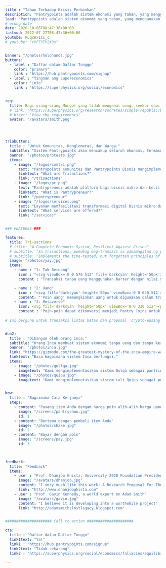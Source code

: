 ```yaml
---
title : "Tahan Terhadap Krisis Perbankan"
description: "Pantrypoints adalah sistem ekonomi yang tahan, yang menggunakan poin bilateral melalui pertemuan untuk menghentikan inflasi dan memungkinkan penyerapan tenaga kerja penuh, terlepas dari kondisi ekonomi"
lead: "Pantrypoints adalah sistem ekonomi yang tahan, yang menggunakan poin bilateral melalui pertemuan untuk menghentikan inflasi dan memungkinkan penyerapan tenaga kerja penuh, terlepas dari kondisi ekonomi"
# wrong date
date: 2020-10-06T08:47:36+00:00
lastmod: 2022-07-27T08:47:36+00:00
youtube: RCqxWx1zI_c
# youtube: "rVP73TV2X0s"


banner: "/photos/holdhands.jpg"
buttons:
  - label : "Daftar dalam Daftar Tunggu"
    color: "primary"
    link : "https://hub.pantrypoints.com/signup"
  - label : "Tingnan ang Supereconomics"
    color: "info"
    link : "https://superphysics.org/social/economics"


req:
  title: Bagi orang-orang Mongol yang tidak mengenal uang, seekor sapi adalah ukuran nilai. Kekayaan bagi mereka diukur dalam jumlah sapi, sama seperti bagi orang Spanyol kekayaan diukur dalam jumlah emas dan perak. Konsep Mongol lebih benar. (Adam Smith)
  # link: "https://superphysics.org/research/socrates/simple-republic/book-3/chapter-3"
  # btext: "View the requirements"
  avatar: "/avatars/smith.png"




triobutton:
  title : "Untuk Komunitas, Konglomerat, dan Warga."
  subtitle: "Sistem Pantrypoints akan mencakup seluruh ekonomi, termasuk perdagangan dunia dan perpajakan"
  banner: "/photos/protests.jpg"
  items:
    - image: "/logos/comtri.png"
      text: "Pantrypoints Komunitas dan Pantrypoints Bisnis mengimplementasikan Trisaksi melalui Pantrypoints City"
      linktext: "What are Trisactions?"
      link: "/trisactions"
    - image: "/logos/pr.png"
      text: "Pantrypreneur adalah platform bagi bisnis mikro dan kecil untuk beradaptasi dengan Trisaksi. Bayangkan itu sebagai sistem ERP mikro-kecil."
      linktext: "What is Pantrypreneur?"
      link: "/pantrypreneur"
    - image: "/logos/services.png"
      text: "Layanan memfasilitasi transformasi digital bisnis mikro dan kecil dengan biaya rendah, membawanya ke dalam sistem Pantrypoints dan Pantrypreneur."
      linktext: "What services are offered?"
      link: "/services"


### FEATURES ###

features: 
  title: Tri-sactions
  # title: "A Complete Economic System, Resilient Against Crises"
  # subtitle: "Sa trisactions, pwedeng mag-transact sa pamamagitan ng pera, barter, at cryptocurrencies para mapalaya ang ekonomiya."
  # subtitle: "Implements the time-tested, but forgotten principles of Classical Economics, from Socrates to Adam Smith, instead of Neoclassical Economics from Marshall to Keynes"
  image: "/photos/yay.jpg"
  items:
    - name : "1: Tak Beruang"
      icon : "<svg viewBox='0 0 576 512' fill='darkcyan' height='50px'><path d='M96,128A64,64,0,1,0,32,64,64,64,0,0,0,96,128Zm0,176.08a44.11,44.11,0,0,1,13.64-32L181.77,204c1.65-1.55,3.77-2.31,5.61-3.57A63.91,63.91,0,0,0,128,160H64A64,64,0,0,0,0,224v96a32,32,0,0,0,32,32V480a32,32,0,0,0,32,32h64a32,32,0,0,0,32-32V383.61l-50.36-47.53A44.08,44.08,0,0,1,96,304.08ZM480,128a64,64,0,1,0-64-64A64,64,0,0,0,480,128Zm32,32H448a63.91,63.91,0,0,0-59.38,40.42c1.84,1.27,4,2,5.62,3.59l72.12,68.06a44.37,44.37,0,0,1,0,64L416,383.62V480a32,32,0,0,0,32,32h64a32,32,0,0,0,32-32V352a32,32,0,0,0,32-32V224A64,64,0,0,0,512,160ZM444.4,295.34l-72.12-68.06A12,12,0,0,0,352,236v36H224V236a12,12,0,0,0-20.28-8.73L131.6,295.34a12.4,12.4,0,0,0,0,17.47l72.12,68.07A12,12,0,0,0,224,372.14V336H352v36.14a12,12,0,0,0,20.28,8.74l72.12-68.07A12.4,12.4,0,0,0,444.4,295.34Z'/></svg>"
      content : "Transaksi tanpa uang menggunakan barter dengan nilai yang disimpan dalam bentuk poin yang diikat pada biji-bijian. Ini mengimplementasikan penilaian berbasis biji-bijian yang disebutkan dalam The Wealth of Nations oleh Adam Smith."

    - name : "2: Uang"
      icon : "<svg fill='darkcyan' height='50px' viewBox='0 0 640 512'><path d='M621.16 54.46C582.37 38.19 543.55 32 504.75 32c-123.17-.01-246.33 62.34-369.5 62.34-30.89 0-61.76-3.92-92.65-13.72-3.47-1.1-6.95-1.62-10.35-1.62C15.04 79 0 92.32 0 110.81v317.26c0 12.63 7.23 24.6 18.84 29.46C57.63 473.81 96.45 480 135.25 480c123.17 0 246.34-62.35 369.51-62.35 30.89 0 61.76 3.92 92.65 13.72 3.47 1.1 6.95 1.62 10.35 1.62 17.21 0 32.25-13.32 32.25-31.81V83.93c-.01-12.64-7.24-24.6-18.85-29.47zM48 132.22c20.12 5.04 41.12 7.57 62.72 8.93C104.84 170.54 79 192.69 48 192.69v-60.47zm0 285v-47.78c34.37 0 62.18 27.27 63.71 61.4-22.53-1.81-43.59-6.31-63.71-13.62zM320 352c-44.19 0-80-42.99-80-96 0-53.02 35.82-96 80-96s80 42.98 80 96c0 53.03-35.83 96-80 96zm272 27.78c-17.52-4.39-35.71-6.85-54.32-8.44 5.87-26.08 27.5-45.88 54.32-49.28v57.72zm0-236.11c-30.89-3.91-54.86-29.7-55.81-61.55 19.54 2.17 38.09 6.23 55.81 12.66v48.89z'/></svg>"
      content: "'Poin uang' memungkinkan uang untuk digunakan dalam transaksi tanpa uang melalui aplikasi perbankan tunai atau non-tunai dalam ekonomi fiat."
    - name : "3: Metaverse"
      icon: <svg fill='darkcyan' height='50px' viewBox='0 0 320 512'><path d='M311.9 260.8L160 353.6 8 260.8 160 0l151.9 260.8zM160 383.4L8 290.6 160 512l152-221.4-152 92.8z'/></svg>
      content : "Poin-poin dapat dikonversi menjadi Pantry Coins untuk memungkinkan transaksi yang diatur dari Metaverse melalui Ethereum."
      
# Ini berguna untuk transaksi lintas batas dan proposal 'crypto-easing' kami (alternatif kami untuk pelonggaran kuantitatif).


duo2:
  title : "Dibangun oleh orang Inca."
  subtitle: "Orang Inca membuat sistem ekonomi tanpa uang dan tanpa kertas dalam skala besar yang menggunakan gudang lokal untuk menyimpan sumber daya, dan tali untuk mencatat data. Orang Spanyol menghancurkannya dan menggantinya dengan sistem berbasis uang yang rentan terhadap krisis saat ini."
  banner: "/photos/inca.jpg"
  link: "https://gizmodo.com/the-greatest-mystery-of-the-inca-empire-was-its-strange-5872764"
  linktext: "Baca bagaimana sistem Inca berfungsi."
  items:
    - image: "/photos/qullqa.jpg"
      imagetext: "Kami mengimplementasikan sistem Qulqa sebagai pantries."
    - image: "/photos/quipu.jpg"
      imagetext: "Kami mengimplementasikan sistem tali Quipu sebagai poin, sehingga Pantrypoints."


how:
  title : "Bagaimana Cara Kerjanya"
  steps:
    - content: "Pasang item Anda dengan harga poin alih-alih harga uang"
      image: "/screens/pantryshow.jpg"
      id: 1
    - content: "Bertemu dengan pembeli item Anda"
      image: "/photos/shake.jpg"
      id: 2    
    - content: "Bayar dengan poin"
      image: "/screens/pay.jpg"
      id: 3
      


feedback:
  title: "Feedback"
  items:
    - user : "Prof. Dhanjoo Ghista, University 2020 Foundation President"
      image: "/avatars/dhanjoo.jpg"
      content: "I very much like this work: A Research Proposal For The Formalization Of The Science Of Supereconomics And The Establishment Of A Point-Based Economic System"
      link: "http://www.dhanjooghista.com"
    - user : "Prof. Gavin Kennedy, a world expert on Adam Smith"
      image: "/avatars/gavin.jpg"
      content: "I believe it is developing into a worthwhile project" 
      link: "http://adamsmithslostlegacy.blogspot.com"


##################### Call to action #####################

cta:
  title : "Daftar dalam Daftar Tunggu"
  link1text: "Ya!"
  link1 : "https://hub.pantrypoints.com/signup"
  link2text: "Tidak sekarang"
  link2 : "https://superphysics.org/social/economics/fallacies/equilibrium-fallacy"

---
```

